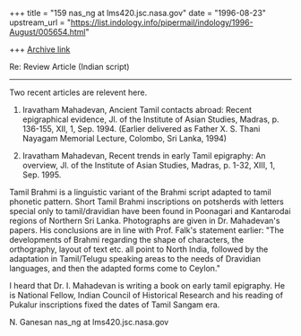 +++
title = "159 nas_ng at lms420.jsc.nasa.gov"
date = "1996-08-23"
upstream_url = "https://list.indology.info/pipermail/indology/1996-August/005654.html"

+++
[Archive link](https://list.indology.info/pipermail/indology/1996-August/005654.html)


   Re: Review Article (Indian script)
  ************************************

Two recent articles are relevent here.

1) Iravatham Mahadevan, 
Ancient Tamil contacts abroad: Recent epigraphical evidence,
Jl. of the Institute of Asian Studies, Madras,
p. 136-155, XII, 1, Sep. 1994.
(Earlier delivered as Father X. S. Thani Nayagam Memorial Lecture,
Colombo, Sri Lanka, 1994)

2) Iravatham Mahadevan, 
Recent trends in early Tamil epigraphy: An overview,
Jl. of the Institute of Asian Studies, Madras,
p. 1-32, XIII, 1, Sep. 1995.

Tamil Brahmi is a linguistic variant of the Brahmi script adapted to
tamil phonetic pattern. Short Tamil Brahmi inscriptions
on potsherds with letters special only to tamil/dravidian have been found
in Poonagari and Kantarodai regions of Northern Sri Lanka.
Photographs are given in Dr. Mahadevan's papers. His conclusions
are in line with Prof. Falk's statement earlier:
"The developments of Brahmi regarding the shape of characters, 
the orthography, layout of text etc. all point to North India, 
followed by the adaptation in Tamil/Telugu speaking areas  to the 
needs of Dravidian languages, and then the adapted forms come to Ceylon."

I heard that Dr. I. Mahadevan is writing a book on early
tamil epigraphy. He is National Fellow, Indian Council of Historical
Research and his reading of Pukalur inscriptions fixed the dates of
Tamil Sangam era.

N. Ganesan
nas_ng at lms420.jsc.nasa.gov




